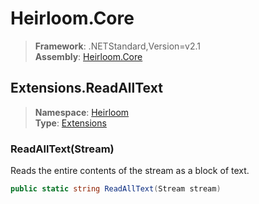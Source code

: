# Heirloom.Core

> **Framework**: .NETStandard,Version=v2.1  
> **Assembly**: [Heirloom.Core][0]  

## Extensions.ReadAllText

> **Namespace**: [Heirloom][0]  
> **Type**: [Extensions][1]  

### ReadAllText(Stream)

Reads the entire contents of the stream as a block of text.

```cs
public static string ReadAllText(Stream stream)
```

[0]: ../../../Heirloom.Core.md
[1]: ../Extensions.md
